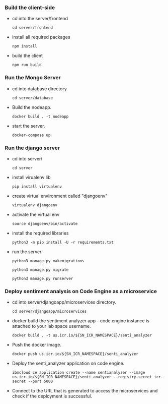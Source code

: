 ### Build the client-side
* cd into the server/frontend

    `cd server/frontend`

* install all required packages

    `npm install`

* build the client

    `npm run build`


### Run the Mongo Server

* cd into database directory

    `cd server/database`

* Build the nodeapp.

    `docker build . -t nodeapp`

* start the server.

    `docker-compose up`


### Run the django server

* cd into server/

    `cd server`

* install virualenv lib

    `pip install virtualenv`

* create virtual environment called "djangoenv"

    `virtualenv djangoenv`

* activate the virtual env

    `source djangoenv/bin/activate`

* install the required libraries

    `python3 -m pip install -U -r requirements.txt`

* run the server

    `python3 manage.py makemigrations`

    `python3 manage.py migrate`

    `python3 manage.py runserver`


### Deploy sentiment analysis on Code Engine as a microservice
* cd into server/djangoapp/microservices directory.

    `cd server/djangoapp/microservices`

* docker build the sentiment analyzer app - code engine instance is attached to your lab space username.

    `docker build . -t us.icr.io/${SN_ICR_NAMESPACE}/senti_analyzer`

* Push the docker image.

    `docker push us.icr.io/${SN_ICR_NAMESPACE}/senti_analyzer`

* Deploy the senti_analyzer application on code engine.

    `ibmcloud ce application create --name sentianalyzer --image us.icr.io/${SN_ICR_NAMESPACE}/senti_analyzer --registry-secret icr-secret --port 5000`

* Connect to the URL that is generated to access the microservices and check if the deployment is successful.
